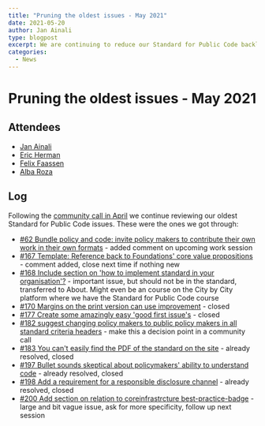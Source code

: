 ```yaml
---
title: "Pruning the oldest issues - May 2021"
date: 2021-05-20
author: Jan Ainali
type: blogpost
excerpt: We are continuing to reduce our Standard for Public Code backlog
categories:
  - News
---
```


# Pruning the oldest issues - May 2021

## Attendees

* [Jan Ainali](https://publiccode.net/who-we-are/team/jan-ainali.html)
* [Eric Herman](https://publiccode.net/who-we-are/team/eric-herman.html)
* [Felix Faassen](https://publiccode.net/who-we-are/team/felix-faassen.html)
* [Alba Roza](https://publiccode.net/who-we-are/team/alba-roza.html)

## Log

Following the [community call in April](https://blog.publiccode.net/community%20call/2021/04/12/notes-from-community-call-1-april-2021.html) we continue reviewing our oldest Standard for Public Code issues. These were the ones we got through:

- [#62 Bundle policy and code: invite policy makers to contribute their own work in their own formats](https://github.com/publiccodenet/standard/issues/62) - added comment on upcoming work session
- [#167 Template: Reference back to Foundations' core value propositions](https://github.com/publiccodenet/standard/issues/167) - comment added, close next time if nothing new
- [#168 Include section on 'how to implement standard in your organisation'?](https://github.com/publiccodenet/standard/issues/168) - important issue, but should not be in the standard, transferred to About. Might even be an course on the City by City platform where we have the Standard for Public Code course
- [#170 Margins on the print version can use improvement](https://github.com/publiccodenet/standard/issues/170) - closed
- [#177 Create some amazingly easy 'good first issue's](https://github.com/publiccodenet/standard/issues/177) - closed
- [#182 suggest changing policy makers to public policy makers in all standard criteria headers](https://github.com/publiccodenet/standard/issues/182) - make this a decision point in a community call
- [#183 You can't easily find the PDF of the standard on the site](https://github.com/publiccodenet/standard/issues/183) - already resolved, closed
- [#197 Bullet sounds skeptical about policymakers' ability to understand code](https://github.com/publiccodenet/standard/issues/197) - already resolved, closed
- [#198 Add a requirement for a responsible disclosure channel](https://github.com/publiccodenet/standard/issues/198) - already resolved, closed
- [#200 Add section on relation to coreinfrastrcture best-practice-badge](https://github.com/publiccodenet/standard/issues/200) - large and bit vague issue, ask for more specificity, follow up next session
